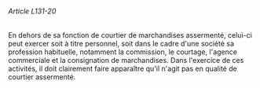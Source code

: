 ###### Article L131-20

En dehors de sa fonction de courtier de marchandises assermenté, celui-ci peut exercer soit à titre personnel, soit dans le cadre d'une société sa profession habituelle, notamment la commission, le courtage, l'agence commerciale et la consignation de marchandises. Dans l'exercice de ces activités, il doit clairement faire apparaître qu'il n'agit pas en qualité de courtier assermenté.

